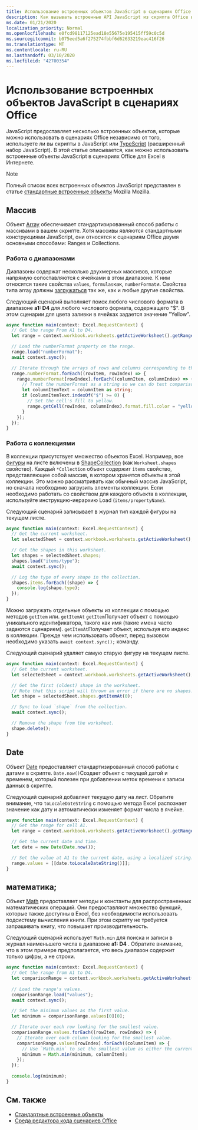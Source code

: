 ```yaml
---
title: Использование встроенных объектов JavaScript в сценариях Office
description: Как вызывать встроенные API JavaScript из скрипта Office в Excel в Интернете.
ms.date: 01/21/2020
localization_priority: Normal
ms.openlocfilehash: e0fcd98117125ead18e55675e195415ff59c0c5d
ms.sourcegitcommit: b075eed5a6f275274fbbf6d62633219eac416f26
ms.translationtype: MT
ms.contentlocale: ru-RU
ms.lasthandoff: 03/10/2020
ms.locfileid: "42700354"
---
```

# <a name="using-built-in-javascript-objects-in-office-scripts"></a>Использование встроенных объектов JavaScript в сценариях Office

JavaScript предоставляет несколько встроенных объектов, которые можно использовать в сценариях Office независимо от того, используете ли вы скрипты в JavaScript или [TypeScript](../overview/code-editor-environment.md) (расширенный набор JavaScript). В этой статье описывается, как можно использовать встроенные объекты JavaScript в сценариях Office для Excel в Интернете.

> [!NOTE]
> Полный список всех встроенных объектов JavaScript представлен в статье [стандартные встроенные объекты](https://developer.mozilla.org/docs/Web/JavaScript/Reference/Global_Objects) Mozilla Mozilla.

## <a name="array"></a>Массив

Объект [Array](https://developer.mozilla.org/docs/Web/JavaScript/Reference/Global_Objects/Array) обеспечивает стандартизированный способ работы с массивами в вашем скрипте. Хотя массивы являются стандартными конструкциями JavaScript, они относятся к сценариям Office двумя основными способами: Ranges и Collections.

### <a name="working-with-ranges"></a>Работа с диапазонами

Диапазоны содержат несколько двухмерных массивов, которые напрямую сопоставляются с ячейками в этом диапазоне. К ним относятся такие свойства `values`, `formulas`как, `numberFormat`и. Свойства типа array должны [загружаться](scripting-fundamentals.md#sync-and-load) так же, как и любые другие свойства.

Следующий сценарий выполняет поиск любого числового формата в диапазоне **a1: D4** для любого числового формата, содержащего "$". В этом сценарии для цвета заливки в ячейках задается значение "Yellow".

```TypeScript
async function main(context: Excel.RequestContext) {
  // Get the range From A1 to D4.
  let range = context.workbook.worksheets.getActiveWorksheet().getRange("A1:D4");

  // Load the numberFormat property on the range.
  range.load("numberFormat");
  await context.sync();

  // Iterate through the arrays of rows and columns corresponding to those in the range.
  range.numberFormat.forEach((rowItem, rowIndex) => {
    range.numberFormat[rowIndex].forEach((columnItem, columnIndex) => {
      // Treat the numberFormat as a string so we can do text comparisons.
      let columnItemText = columnItem as string;
      if (columnItemText.indexOf("$") >= 0) {
        // Set the cell's fill to yellow.
        range.getCell(rowIndex, columnIndex).format.fill.color = "yellow";
      }
    });
  });
}
```

### <a name="working-with-collections"></a>Работа с коллекциями

В коллекции присутствует множество объектов Excel. Например, все [фигуры](/javascript/api/office-scripts/excel/excel.shape) на листе включены в [ShapeCollection](/javascript/api/office-scripts/excel/excel.shapecollection) (как `Worksheet.shapes` свойство). Каждый `*Collection` объект содержит `items` свойство, представляющее собой массив, в котором хранятся объекты в этой коллекции. Это можно рассматривать как обычный массив JavaScript, но сначала необходимо загрузить элементы коллекции. Если необходимо работать со свойством для каждого объекта в коллекции, используйте инструкцию-иерархию Load (`items/propertyName`).

Следующий сценарий записывает в журнал тип каждой фигуры на текущем листе.

```TypeScript
async function main(context: Excel.RequestContext) {
  // Get the current worksheet.
  let selectedSheet = context.workbook.worksheets.getActiveWorksheet();

  // Get the shapes in this worksheet.
  let shapes = selectedSheet.shapes;
  shapes.load("items/type");
  await context.sync();

  // Log the type of every shape in the collection.
  shapes.items.forEach((shape) => {
    console.log(shape.type);
  });
}
```

Можно загружать отдельные объекты из коллекции с помощью методов `getItem` или. `getItemAt` `getItem`Получает объект с помощью уникального идентификатора, такого как имя (такие имена часто задаются сценарием). `getItemAt`Получает объект, используя его индекс в коллекции. Прежде чем использовать объект, перед вызовом необходимо указать `await context.sync();` команду.

Следующий сценарий удаляет самую старую фигуру на текущем листе.

```Typescript
async function main(context: Excel.RequestContext) {
  // Get the current worksheet.
  let selectedSheet = context.workbook.worksheets.getActiveWorksheet();

  // Get the first (oldest) shape in the worksheet.
  // Note that this script will thrown an error if there are no shapes.
  let shape = selectedSheet.shapes.getItemAt(0);

  // Sync to load `shape` from the collection.
  await context.sync();

  // Remove the shape from the worksheet.
  shape.delete();
}
```

## <a name="date"></a>Date

Объект [Date](https://developer.mozilla.org/docs/Web/JavaScript/Reference/Global_Objects/Date) предоставляет стандартизированный способ работы с датами в скрипте. `Date.now()`Создает объект с текущей датой и временем, который полезен при добавлении меток времени к записи данных в скрипте.

Следующий сценарий добавляет текущую дату на лист. Обратите внимание, что `toLocaleDateString` с помощью метода Excel распознает значение как дату и автоматически изменяет формат числа в ячейке.

```TypeScript
async function main(context: Excel.RequestContext) {
  // Get the range for cell A1.
  let range = context.workbook.worksheets.getActiveWorksheet().getRange("A1");

  // Get the current date and time.
  let date = new Date(Date.now());

  // Set the value at A1 to the current date, using a localized string.
  range.values = [[date.toLocaleDateString()]];
}
```

## <a name="math"></a>математика;

Объект [Math](https://developer.mozilla.org/docs/Web/JavaScript/Reference/Global_Objects/Math) предоставляет методы и константы для распространенных математических операций. Они предоставляют множество функций, которые также доступны в Excel, без необходимости использовать подсистему вычисления книги. При этом скрипту не требуется запрашивать книгу, что повышает производительность.

Следующий сценарий использует `Math.min` для поиска и записи в журнал наименьшего числа в диапазоне **a1: D4** . Обратите внимание, что в этом примере предполагается, что весь диапазон содержит только цифры, а не строки.

```TypeScript
async function main(context: Excel.RequestContext) {
  // Get the range from A1 to D4.
  let comparisonRange = context.workbook.worksheets.getActiveWorksheet().getRange("A1:D4");
  
  // Load the range's values.
  comparisonRange.load("values");
  await context.sync();

  // Set the minimum values as the first value.
  let minimum = comparisonRange.values[0][0];

  // Iterate over each row looking for the smallest value.
  comparisonRange.values.forEach((rowItem, rowIndex) => {
    // Iterate over each column looking for the smallest value.
    comparisonRange.values[rowIndex].forEach((columnItem) => {
      // Use `Math.min` to set the smallest value as either the current cell's value or the previous minimum.
      minimum = Math.min(minimum, columnItem);
    });
  });
  
  console.log(minimum);
}

```

## <a name="see-also"></a>См. также

- [Стандартные встроенные объекты](https://developer.mozilla.org/docs/Web/JavaScript/Reference/Global_Objects)
- [Среда редактора кода сценариев Office](../overview/code-editor-environment.md)
